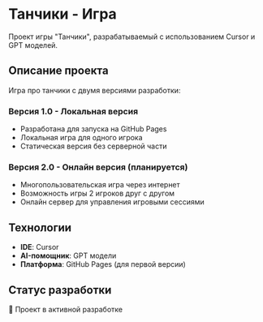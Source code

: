 # Танчики - Игра

Проект игры "Танчики", разрабатываемый с использованием Cursor и GPT моделей.

## Описание проекта

Игра про танчики с двумя версиями разработки:

### Версия 1.0 - Локальная версия
- Разработана для запуска на GitHub Pages
- Локальная игра для одного игрока
- Статическая версия без серверной части

### Версия 2.0 - Онлайн версия (планируется)
- Многопользовательская игра через интернет
- Возможность игры 2 игроков друг с другом
- Онлайн сервер для управления игровыми сессиями

## Технологии

- **IDE**: Cursor
- **AI-помощник**: GPT модели
- **Платформа**: GitHub Pages (для первой версии)

## Статус разработки

🚧 Проект в активной разработке
